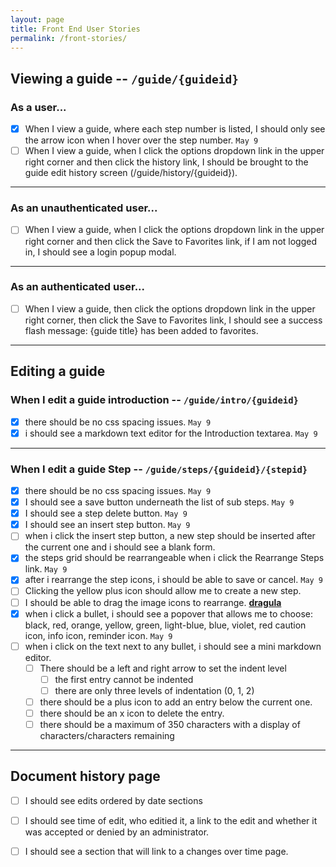 ```yaml
---
layout: page
title: Front End User Stories
permalink: /front-stories/
---
```

## Viewing a guide -- `/guide/{guideid}`

### As a user...
- [x] When I view a guide, where each step number is listed, I should only see the arrow icon when I hover over the step number. `May 9`
- [ ] When I view a guide, when I click the options dropdown link in the upper right corner and then click the history link, I should be brought to the guide edit history screen (/guide/history/{guideid}).

---

### As an unauthenticated user...
- [ ] When I view a guide, when I click the options dropdown link in the upper right corner and then click the Save to Favorites link, if I am not logged in, I should see a login popup modal.

---

### As an authenticated user...
- [ ] When I view a guide, then click the options dropdown link in the upper right corner, then click the Save to Favorites link, I should see a success flash message: {guide title} has been added to favorites.

---

## Editing a guide

### When I edit a guide introduction -- `/guide/intro/{guideid}`
- [x] there should be no css spacing issues. `May 9`
- [x] i should see a markdown text editor for the Introduction textarea. `May 9`

---

### When I edit a guide Step -- `/guide/steps/{guideid}/{stepid}`
- [x] there should be no css spacing issues. `May 9`
- [x] I should see a save button underneath the list of sub steps. `May 9`
- [x] I should see a step delete button. `May 9`
- [x] I should see an insert step button. `May 9`
- [ ] when i click the insert step button, a new step should be inserted after the current one and i should see a blank form.
- [x] the steps grid should be rearrangeable when i click the Rearrange Steps link. `May 9`
- [x] after i rearrange the step icons, i should be able to save or cancel. `May 9`
- [ ] Clicking the yellow plus icon should allow me to create a new step.
- [ ] I should be able to drag the image icons to rearrange. **[dragula](https://github.com/bevacqua/dragula)**
- [x] when i click a bullet, i should see a popover that allows me to choose: black, red, orange, yellow, green, light-blue, blue, violet, red caution icon, info icon, reminder icon. `May 9`
- [ ] when i click on the text next to any bullet, i should see a mini markdown editor.
  - [ ] There should be a left and right arrow to set the indent level
    - [ ] the first entry cannot be indented
    - [ ] there are only three levels of indentation (0, 1, 2)
  - [ ] there should be a plus icon to add an entry below the current one.
  - [ ] there should be an x icon to delete the entry.
  - [ ] there should be a maximum of 350 characters with a display of characters/characters remaining
  
---

## Document history page

- [ ] I should see edits ordered by date sections
- [ ] I should see time of edit, who editied it, a link to the edit and whether it was accepted or denied by an administrator.
- [ ] I should see a section that will link to a changes over time page.

